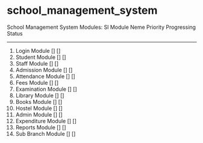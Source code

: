 # school_management_system
School Management System Modules:
Sl   Module Neme      Priority      Progressing Status
---  -----------      ---------     -------------------
01. Login Module       []            []
02. Student Module     []            [] 
03. Staff Module       []            []    
04. Admission Module   []            [] 
05. Attendance Module  []            []    
06. Fees Module        []            [] 
07. Examination Module []            []     
08. Library Module     []            []
09. Books Module       []            []
10. Hostel Module      []            []
11. Admin Module       []            []
12. Expenditure Module []            []
13. Reports Module     []            []
14. Sub Branch Module  []            []
